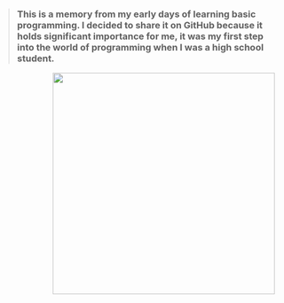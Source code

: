 >### This is a memory from my early days of learning basic programming. I decided to share it on GitHub because it holds significant importance for me, it was my first step into the world of programming when I was a high school student.

<p align="right">
<img src="https://github.com/user-attachments/assets/51f47b99-d40a-45e2-adca-7b7a3f289e9c" width="400" />
</p>



